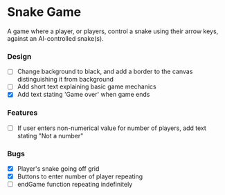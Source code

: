 # Snake Game

A game where a player, or players, control a snake using their arrow keys, against an AI-controlled snake(s).

### Design

- [ ] Change background to black, and add a border to the canvas distinguishing it from background
- [ ] Add short text explaining basic game mechanics
- [x] Add text stating 'Game over' when game ends

### Features

- [ ] If user enters non-numerical value for number of players, add text stating "Not a number"

### Bugs

- [x] Player's snake going off grid
- [x] Buttons to enter number of player repeating
- [ ] endGame function repeating indefinitely
